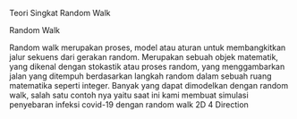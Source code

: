 Teori Singkat Random Walk

Random Walk

Random walk merupakan proses, model atau aturan untuk membangkitkan jalur sekuens dari gerakan random. Merupakan sebuah objek matematik, yang dikenal dengan stokastik atau proses random, yang menggambarkan jalan yang ditempuh berdasarkan langkah random dalam sebuah ruang matematika seperti integer. Banyak yang dapat dimodelkan dengan random walk, salah satu contoh nya yaitu saat ini kami membuat simulasi penyebaran infeksi covid-19 dengan random walk 2D 4 Direction
